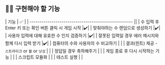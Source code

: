 ## 🧑‍💻 구현해야 할 기능

| 기능 | ✅ |
| ---------------------------------------------------- ||
| 수 입력 후 Enter 키 또는 확인 버튼 클릭 시 게임 시작 |✔️|
| 맞춰야하는 수 랜덤으로 생성하기 |✔️|
| 사용자 입력에 대해 유효한 수 인지 검증하기 |✔️|
| 잘못된 입력일 경우 에러 메시지와 함께 다시 입력 받기 |✔️|
| 컴퓨터의 수와 사용자의 수 비교하기 | |
| 결과(힌트) 제공 - `스트라이크` or `볼` or `낫싱` | |
| 정답일 경우 축하해주기 | |
| 게임 종료 후 다시 시작하는 기능 | |
| 스크립트 모듈화 | |
| 테스트 실행 | |

